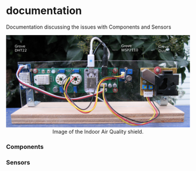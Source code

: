documentation
=============

Documentation discussing the issues with Components and Sensors

<p align="center">
  <img src="iaq-mod-cropped-text.jpg"/>
  <br/>
  Image of the Indoor Air Quality shield.
</p>

### Components

### Sensors

